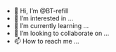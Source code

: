 - 👋 Hi, I’m @BT-refill
- 👀 I’m interested in ...
- 🌱 I’m currently learning ...
- 💞️ I’m looking to collaborate on ...
- 📫 How to reach me ...

<!---
BT-refill/BT-refill is a ✨ special ✨ repository because its `README.md` (this file) appears on your GitHub profile.
You can click the Preview link to take a look at your changes.
--->
